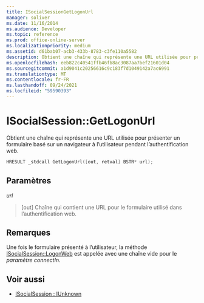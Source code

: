 ```yaml
---
title: ISocialSessionGetLogonUrl
manager: soliver
ms.date: 11/16/2014
ms.audience: Developer
ms.topic: reference
ms.prod: office-online-server
ms.localizationpriority: medium
ms.assetid: d61bab07-acb3-433b-8783-c3fe110a5582
description: Obtient une chaîne qui représente une URL utilisée pour présenter un formulaire basé sur un navigateur à l’utilisateur pendant l’authentification web.
ms.openlocfilehash: eeb822c40541ffb46fb8ac3087aa7bef21601d04
ms.sourcegitcommit: a1d9041c20256616c9c183f7d1049142a7ac6991
ms.translationtype: MT
ms.contentlocale: fr-FR
ms.lasthandoff: 09/24/2021
ms.locfileid: "59590393"
---
```

# <a name="isocialsessiongetlogonurl"></a>ISocialSession::GetLogonUrl

Obtient une chaîne qui représente une URL utilisée pour présenter un formulaire basé sur un navigateur à l’utilisateur pendant l’authentification web.
  
```cpp
HRESULT _stdcall GetLogonUrl([out, retval] BSTR* url);
```

## <a name="parameters"></a>Paramètres

_url_
  
> [out] Chaîne qui contient une URL pour le formulaire utilisé dans l’authentification web.
    
## <a name="remarks"></a>Remarques

Une fois le formulaire présenté à l’utilisateur, la méthode [ISocialSession::LogonWeb](isocialsession-logonweb.md) est appelée avec une chaîne vide pour le _paramètre connectIn._ 
  
## <a name="see-also"></a>Voir aussi

- [ISocialSession : IUnknown](isocialsessioniunknown.md)

